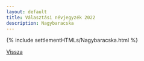 ```yaml
---
layout: default
title: Választási névjegyzék 2022
description: Nagybaracska
---
```


{% include settlementHTMLs/Nagybaracska.html %}

[Vissza](../)